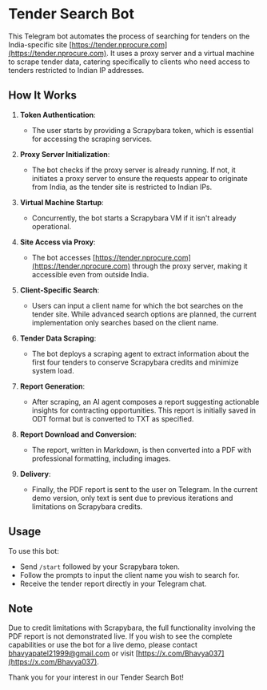 # Tender Search Bot

This Telegram bot automates the process of searching for tenders on the India-specific site [https://tender.nprocure.com](https://tender.nprocure.com). It uses a proxy server and a virtual machine to scrape tender data, catering specifically to clients who need access to tenders restricted to Indian IP addresses.

## How It Works

1. **Token Authentication**:

   - The user starts by providing a Scrapybara token, which is essential for accessing the scraping services.

2. **Proxy Server Initialization**:

   - The bot checks if the proxy server is already running. If not, it initiates a proxy server to ensure the requests appear to originate from India, as the tender site is restricted to Indian IPs.

3. **Virtual Machine Startup**:

   - Concurrently, the bot starts a Scrapybara VM if it isn't already operational.

4. **Site Access via Proxy**:

   - The bot accesses [https://tender.nprocure.com](https://tender.nprocure.com) through the proxy server, making it accessible even from outside India.

5. **Client-Specific Search**:

   - Users can input a client name for which the bot searches on the tender site. While advanced search options are planned, the current implementation only searches based on the client name.

6. **Tender Data Scraping**:

   - The bot deploys a scraping agent to extract information about the first four tenders to conserve Scrapybara credits and minimize system load.

7. **Report Generation**:

   - After scraping, an AI agent composes a report suggesting actionable insights for contracting opportunities. This report is initially saved in ODT format but is converted to TXT as specified.

8. **Report Download and Conversion**:

   - The report, written in Markdown, is then converted into a PDF with professional formatting, including images.

9. **Delivery**:
   - Finally, the PDF report is sent to the user on Telegram. In the current demo version, only text is sent due to previous iterations and limitations on Scrapybara credits.

## Usage

To use this bot:

- Send `/start` followed by your Scrapybara token.
- Follow the prompts to input the client name you wish to search for.
- Receive the tender report directly in your Telegram chat.

## Note

Due to credit limitations with Scrapybara, the full functionality involving the PDF report is not demonstrated live. If you wish to see the complete capabilities or use the bot for a live demo, please contact [bhavyapatel21999@gmail.com](mailto:bhavyapatel21999@gmail.com) or visit [https://x.com/Bhavya037](https://x.com/Bhavya037).

Thank you for your interest in our Tender Search Bot!
